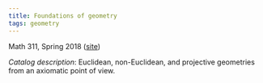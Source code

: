 ```yaml
---
title: Foundations of geometry
tags: geometry
---
```


Math 311, Spring 2018 ([site](http://scoskey.org/m311))<!--more-->

*Catalog description*: Euclidean, non-Euclidean, and projective geometries from an axiomatic point of view.
